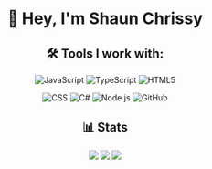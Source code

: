 <h1 align="center">👋 Hey, I'm Shaun Chrissy</h1>
<h2 align="center">🛠️ Tools I work with:</h2>
<p align="center">
   <img src="https://img.shields.io/badge/JavaScript-F7DF1E?style=for-the-badge&logo=javascript&logoColor=black" alt="JavaScript" />
   <img src="https://img.shields.io/badge/TypeScript-007ACC?style=for-the-badge&logo=typescript&logoColor=white" alt="TypeScript" />
   <img src="https://img.shields.io/badge/HTML5-E34F26?style=for-the-badge&logo=html5&logoColor=white" alt="HTML5" />
</p>
<p align="center">
   <img src="https://img.shields.io/badge/CSS-239120?&style=for-the-badge&logo=css3&logoColor=white" alt="CSS" />
   <img src="https://img.shields.io/badge/C%23-239120?style=for-the-badge&logo=c-sharp&logoColor=white" alt="C#" />
   <img src="https://img.shields.io/badge/node.js%20-%2343853D.svg?&style=for-the-badge&logo=node.js&logoColor=white" alt="Node.js" />
   <img src="https://img.shields.io/badge/github%20-%23121011.svg?&style=for-the-badge&logo=github&logoColor=white" alt="GitHub" />
</p>
<h2 align="center">📊 Stats</h2>
<p align="center">
   <img align="center" src="https://github-readme-stats.vercel.app/api?username=ShaunChrissy&show_icons=true&count_private=true&hide=issues&theme=transparent&hide_border=true"/>
   <img align="center" src="https://github-readme-stats.vercel.app/api/top-langs/?username=ShaunChrissy&hide=shell&layout=compact&theme=transparent&hide_border=true"/>
   <img align="center" src="https://github-readme-stats.vercel.app/api/wakatime?username=Shaun2177&theme=transparent&hide_border=true"/>
</p>
